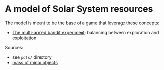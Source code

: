 # A model of Solar System resources

The model is meant to be the base of a game that leverage these concepts:
* [The multi-armed bandit experiment](https://en.wikipedia.org/wiki/Multi-armed_bandit): balancing between exploration and exploitation



Sources:
* see `pdfs/` directory
* [mass of minor objects](http://adsabs.harvard.edu/full/1950PA.....58..438S)